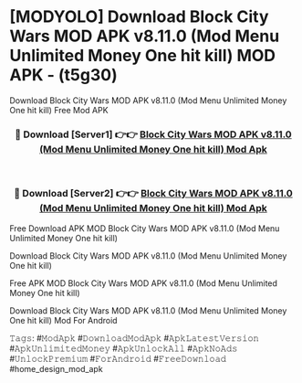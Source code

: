 # [MODYOLO] Download Block City Wars MOD APK v8.11.0 (Mod Menu Unlimited Money One hit kill) MOD APK - (t5g30)
Download Block City Wars MOD APK v8.11.0 (Mod Menu Unlimited Money One hit kill) Free Mod APK

<div align="center">
<h3>🔴 Download [Server1] 👉👉 <a href="https://apk-comot.site?title=Block_City_Wars_MOD_APK_v8.11.0_(Mod_Menu_Unlimited_Money_One_hit_kill)">Block City Wars MOD APK v8.11.0 (Mod Menu Unlimited Money One hit kill) Mod Apk</a></h3><br>

<h3>🔴 Download [Server2] 👉👉 <a href="https://apk-comot.site?title=Block_City_Wars_MOD_APK_v8.11.0_(Mod_Menu_Unlimited_Money_One_hit_kill)">Block City Wars MOD APK v8.11.0 (Mod Menu Unlimited Money One hit kill) Mod Apk</a></h3>
</div>


Free Download APK MOD Block City Wars MOD APK v8.11.0 (Mod Menu Unlimited Money One hit kill)

Download Block City Wars MOD APK v8.11.0 (Mod Menu Unlimited Money One hit kill) 

Free APK MOD Block City Wars MOD APK v8.11.0 (Mod Menu Unlimited Money One hit kill) 

Download Block City Wars MOD APK v8.11.0 (Mod Menu Unlimited Money One hit kill) Mod For Android

𝚃𝚊𝚐𝚜: #𝙼𝚘𝚍𝙰𝚙𝚔 #𝙳𝚘𝚠𝚗𝚕𝚘𝚊𝚍𝙼𝚘𝚍𝙰𝚙𝚔 #𝙰𝚙𝚔𝙻𝚊𝚝𝚎𝚜𝚝𝚅𝚎𝚛𝚜𝚒𝚘𝚗 #𝙰𝚙𝚔𝚄𝚗𝚕𝚒𝚖𝚒𝚝𝚎𝚍𝙼𝚘𝚗𝚎𝚢 #𝙰𝚙𝚔𝚄𝚗𝚕𝚘𝚌𝚔𝙰𝚕𝚕 #𝙰𝚙𝚔𝙽𝚘𝙰𝚍𝚜 #𝚄𝚗𝚕𝚘𝚌𝚔𝙿𝚛𝚎𝚖𝚒𝚞𝚖 #𝙵𝚘𝚛𝙰𝚗𝚍𝚛𝚘𝚒𝚍 #𝙵𝚛𝚎𝚎𝙳𝚘𝚠𝚗𝚕𝚘𝚊𝚍 #home_design_mod_apk